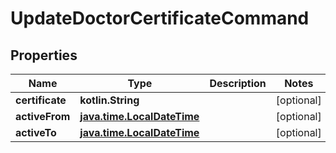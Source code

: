 
# UpdateDoctorCertificateCommand

## Properties
Name | Type | Description | Notes
------------ | ------------- | ------------- | -------------
**certificate** | **kotlin.String** |  |  [optional]
**activeFrom** | [**java.time.LocalDateTime**](java.time.OffsetDateTime.md) |  |  [optional]
**activeTo** | [**java.time.LocalDateTime**](java.time.OffsetDateTime.md) |  |  [optional]



